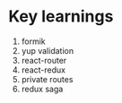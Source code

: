 # Key learnings

1. formik
2. yup validation
3. react-router
4. react-redux
5. private routes
6. redux saga
